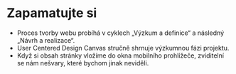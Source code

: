 # Zapamatujte si

- Proces tvorby webu probíhá v cyklech „Výzkum a definice“ a následný „Návrh a realizace“.
- User Centered Design Canvas stručně shrnuje výzkumnou fázi projektu.
- Když si obsah stránky vložíme do okna mobilního prohlížeče, zviditelní se nám nešvary, které bychom jinak neviděli.
